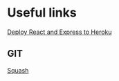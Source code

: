 # Useful links

[Deploy React and Express to Heroku](https://daveceddia.com/deploy-react-express-app-heroku/?utm_campaign=0518heroku)

## GIT

[Squash](https://github.com/todotxt/todo.txt-android/wiki/Squash-All-Commits-Related-to-a-Single-Issue-into-a-Single-Commit)

